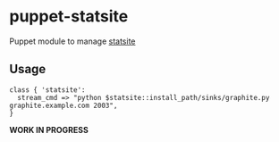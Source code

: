# puppet-statsite

Puppet module to manage [statsite](https://github.com/armon/statsite)

## Usage

```puppet
class { 'statsite':
  stream_cmd => "python $statsite::install_path/sinks/graphite.py graphite.example.com 2003",
}
```

**WORK IN PROGRESS**
